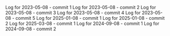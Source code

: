 Log for 2023-05-08 - commit 1
Log for 2023-05-08 - commit 2
Log for 2023-05-08 - commit 3
Log for 2023-05-08 - commit 4
Log for 2023-05-08 - commit 5
Log for 2025-01-08 - commit 1
Log for 2025-01-08 - commit 2
Log for 2025-03-08 - commit 1
Log for 2024-09-08 - commit 1
Log for 2024-09-08 - commit 2
